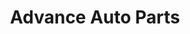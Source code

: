 ---
title: "Advance Auto Parts"
url: /durham/advance-auto-parts-wake-forest-highway/
shop: car parts
---